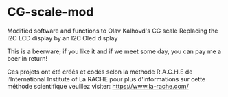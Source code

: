 # CG-scale-mod
Modified software and functions to Olav Kalhovd's CG scale
Replacing the I2C LCD display by an I2C Oled display

This is a beerware; if you like it and if we meet some day, you can pay me a beer in return!

Ces projets ont été créés et codés selon la méthode R.A.C.H.E de l’International Institute of La RACHE 
pour plus d'informations sur cette méthode scientifique veuillez visiter: https://www.la-rache.com/
